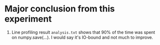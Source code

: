 # Major conclusion from this experiment
1. Line profiling result ```analysis.txt``` shows that 90% of the time
was spent on numpy.save(...). I would say it's IO-bound and not much to improve.

